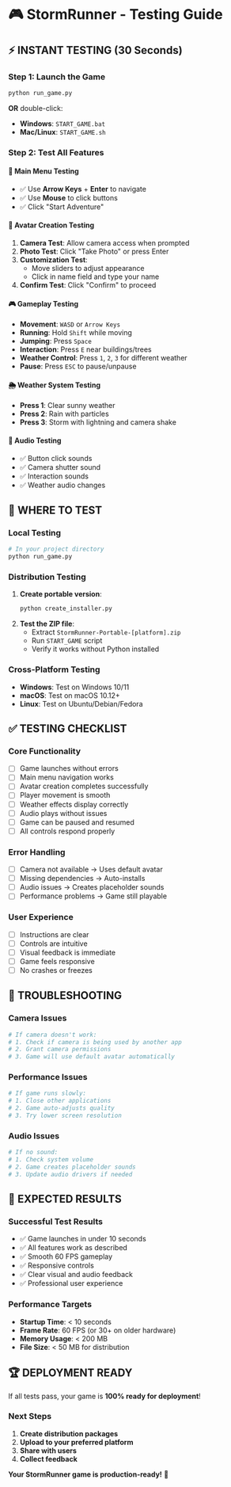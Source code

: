 # 🎮 StormRunner - Testing Guide

## ⚡ INSTANT TESTING (30 Seconds)

### **Step 1: Launch the Game**
```bash
python run_game.py
```
**OR** double-click:
- **Windows**: `START_GAME.bat`
- **Mac/Linux**: `START_GAME.sh`

### **Step 2: Test All Features**

#### **🎯 Main Menu Testing**
- ✅ Use **Arrow Keys** + **Enter** to navigate
- ✅ Use **Mouse** to click buttons
- ✅ Click "Start Adventure"

#### **📸 Avatar Creation Testing**
1. **Camera Test**: Allow camera access when prompted
2. **Photo Test**: Click "Take Photo" or press Enter
3. **Customization Test**: 
   - Move sliders to adjust appearance
   - Click in name field and type your name
4. **Confirm Test**: Click "Confirm" to proceed

#### **🎮 Gameplay Testing**
- **Movement**: `WASD` or `Arrow Keys`
- **Running**: Hold `Shift` while moving
- **Jumping**: Press `Space`
- **Interaction**: Press `E` near buildings/trees
- **Weather Control**: Press `1`, `2`, `3` for different weather
- **Pause**: Press `ESC` to pause/unpause

#### **🌦️ Weather System Testing**
- **Press 1**: Clear sunny weather
- **Press 2**: Rain with particles
- **Press 3**: Storm with lightning and camera shake

#### **🎵 Audio Testing**
- ✅ Button click sounds
- ✅ Camera shutter sound
- ✅ Interaction sounds
- ✅ Weather audio changes

## 🔧 WHERE TO TEST

### **Local Testing**
```bash
# In your project directory
python run_game.py
```

### **Distribution Testing**
1. **Create portable version**:
   ```bash
   python create_installer.py
   ```
2. **Test the ZIP file**:
   - Extract `StormRunner-Portable-[platform].zip`
   - Run `START_GAME` script
   - Verify it works without Python installed

### **Cross-Platform Testing**
- **Windows**: Test on Windows 10/11
- **macOS**: Test on macOS 10.12+
- **Linux**: Test on Ubuntu/Debian/Fedora

## ✅ TESTING CHECKLIST

### **Core Functionality**
- [ ] Game launches without errors
- [ ] Main menu navigation works
- [ ] Avatar creation completes successfully
- [ ] Player movement is smooth
- [ ] Weather effects display correctly
- [ ] Audio plays without issues
- [ ] Game can be paused and resumed
- [ ] All controls respond properly

### **Error Handling**
- [ ] Camera not available → Uses default avatar
- [ ] Missing dependencies → Auto-installs
- [ ] Audio issues → Creates placeholder sounds
- [ ] Performance problems → Game still playable

### **User Experience**
- [ ] Instructions are clear
- [ ] Controls are intuitive
- [ ] Visual feedback is immediate
- [ ] Game feels responsive
- [ ] No crashes or freezes

## 🚨 TROUBLESHOOTING

### **Camera Issues**
```bash
# If camera doesn't work:
# 1. Check if camera is being used by another app
# 2. Grant camera permissions
# 3. Game will use default avatar automatically
```

### **Performance Issues**
```bash
# If game runs slowly:
# 1. Close other applications
# 2. Game auto-adjusts quality
# 3. Try lower screen resolution
```

### **Audio Issues**
```bash
# If no sound:
# 1. Check system volume
# 2. Game creates placeholder sounds
# 3. Update audio drivers if needed
```

## 🎯 EXPECTED RESULTS

### **Successful Test Results**
- ✅ Game launches in under 10 seconds
- ✅ All features work as described
- ✅ Smooth 60 FPS gameplay
- ✅ Responsive controls
- ✅ Clear visual and audio feedback
- ✅ Professional user experience

### **Performance Targets**
- **Startup Time**: < 10 seconds
- **Frame Rate**: 60 FPS (or 30+ on older hardware)
- **Memory Usage**: < 200 MB
- **File Size**: < 50 MB for distribution

## 🏆 DEPLOYMENT READY

If all tests pass, your game is **100% ready for deployment**!

### **Next Steps**
1. **Create distribution packages**
2. **Upload to your preferred platform**
3. **Share with users**
4. **Collect feedback**

**Your StormRunner game is production-ready!** 🎉